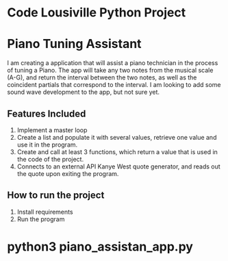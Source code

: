 # Code Lousiville Python Project

# Piano Tuning Assistant
I am creating a application that will assist a piano technician in the process of tuning a Piano. The app will take any two notes from the musical scale (A-G), and return the interval between the two notes, as well as the coincident partials that correspond to the interval. I am looking to add some sound wave development to the app, but not sure yet.

## Features Included
1. Implement a master loop 
2. Create a list and populate it with several values, retrieve one value and use it in the program. 
3. Create and call at least 3 functions, which return a value that is used in the code of the project.
4. Connects to an external API Kanye West quote generator, and reads out the quote upon exiting the program.


## How to run the project
1. Install requirements
2. Run the program
# python3 piano_assistan_app.py
